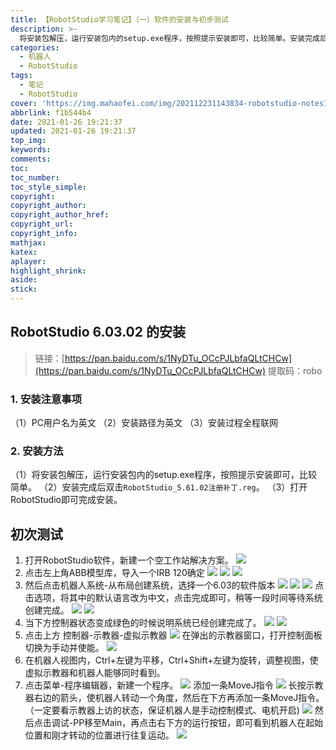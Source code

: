 ```yaml
---
title: 【RobotStudio学习笔记】（一）软件的安装与初步测试
description: >-
  将安装包解压，运行安装包内的setup.exe程序，按照提示安装即可，比较简单。安装完成后双击RobotStudio_5.61.02注册补丁.reg。打开RobotStudio即可完成安装。
categories:
  - 机器人
  - RobotStudio
tags:
  - 笔记
  - RobotStudio
cover: 'https://img.mahaofei.com/img/202112231143834-robotstudio-notes1-4.png'
abbrlink: f1b544b4
date: 2021-01-26 19:21:37
updated: 2021-01-26 19:21:37
top_img:
keywords:
comments:
toc:
toc_number:
toc_style_simple:
copyright:
copyright_author:
copyright_author_href:
copyright_url:
copyright_info:
mathjax:
katex:
aplayer:
highlight_shrink:
aside:
stick:
---
```


## RobotStudio 6.03.02 的安装

> 链接：[https://pan.baidu.com/s/1NyDTu_OCcPJLbfaQLtCHCw](https://pan.baidu.com/s/1NyDTu_OCcPJLbfaQLtCHCw)
> 提取码：robo 
### 1. 安装注意事项
（1）PC用户名为英文
（2）安装路径为英文
（3）安装过程全程联网
### 2. 安装方法
（1）将安装包解压，运行安装包内的setup.exe程序，按照提示安装即可，比较简单。
（2）安装完成后双击`RobotStudio_5.61.02注册补丁.reg`。
（3）打开RobotStudio即可完成安装。

## 初次测试

1. 打开RobotStudio软件，新建一个空工作站解决方案。
![](https://img.mahaofei.com/img/202112231142274-robotstudio-notes1-1.png)
2. 点击左上角ABB模型库，导入一个IRB 120确定
![](https://img.mahaofei.com/img/202112231142220-robotstudio-notes1-2.png)
![](https://img.mahaofei.com/img/202112231142041-robotstudio-notes1-3.png)
![](https://img.mahaofei.com/img/202112231143834-robotstudio-notes1-4.png)
3. 然后点击机器人系统-从布局创建系统，选择一个6.03的软件版本
![](https://img.mahaofei.com/img/202112231143475-robotstudio-notes1-5.png)
![](https://img.mahaofei.com/img/202112231143090-robotstudio-notes1-6.png)
![](https://img.mahaofei.com/img/202112231143933-robotstudio-notes1-7.png)
点击选项，将其中的默认语言改为中文，点击完成即可，稍等一段时间等待系统创建完成。
![](https://img.mahaofei.com/img/202112231144142-robotstudio-notes1-8.png)
![](https://img.mahaofei.com/img/202112231144741-robotstudio-notes1-9.png)
4. 当下方控制器状态变成绿色的时候说明系统已经创建完成了。
![](https://img.mahaofei.com/img/202112231144001-robotstudio-notes1-10.png)
![](https://img.mahaofei.com/img/202112231144900-robotstudio-notes1-11.png)
5. 点击上方 控制器-示教器-虚拟示教器
![](https://img.mahaofei.com/img/202112231145793-robotstudio-notes1-12.png)
在弹出的示教器窗口，打开控制面板切换为手动并使能。
![](https://img.mahaofei.com/img/202112231145491-robotstudio-notes1-13.png)
6. 在机器人视图内，Ctrl+左键为平移，Ctrl+Shift+左键为旋转，调整视图，使虚拟示教器和机器人能够同时看到。
7. 点击菜单-程序编辑器，新建一个程序。
![](https://img.mahaofei.com/img/202112231145202-robotstudio-notes1-14.png)
添加一条MoveJ指令
![](https://img.mahaofei.com/img/202112231145407-robotstudio-notes1-15.png)
长按示教器右边的箭头，使机器人转动一个角度，然后在下方再添加一条MoveJ指令。（一定要看示教器上访的状态，保证机器人是手动控制模式、电机开启)
![](https://img.mahaofei.com/img/202112231146603-robotstudio-notes1-16.png)
然后点击调试-PP移至Main，再点击右下方的运行按钮，即可看到机器人在起始位置和刚才转动的位置进行往复运动。
![](https://img.mahaofei.com/img/202112231146967-robotstudio-notes1-17.png)